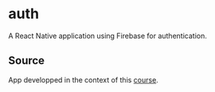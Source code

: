 # auth
A React Native application using Firebase for authentication.

## Source
App developped in the context of this [course](https://www.udemy.com/the-complete-react-native-and-redux-course/).
